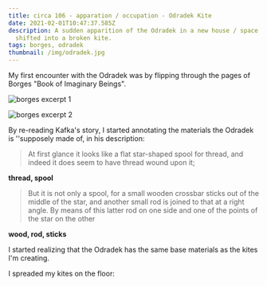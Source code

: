 ```yaml
---
title: circa 106 - apparation / occupation - Odradek Kite
date: 2021-02-01T10:47:37.585Z
description: A sudden apparition of the Odradek in a new house / space. Shape
  shifted into a broken kite.
tags: borges, odradek
thumbnail: /img/odradek.jpg
---
```

My first encounter with the Odradek was by flipping through the pages of Borges "Book of Imaginary Beings".

![borges excerpt 1](/img/screen-shot-2021-02-01-at-11.55.40.png "borges excerpt 1")

![borges excerpt 2](/img/screen-shot-2021-02-01-at-11.55.45.png "borges excerpt 2")



By re-reading Kafka's story, I started annotating the materials the Odradek is ''supposely made of, in his description:



> At first glance it looks like a flat star-shaped spool for thread, and indeed it does seem to have thread wound upon it;

**thread, spool**



> But it is not only a spool, for a small wooden crossbar sticks out of the middle of the star, and another small rod is joined to that at a right angle. By means of this latter rod on one side and one of the points of the star on the other

**wood, rod, sticks**



I started realizing that the Odradek has the same base materials as the kites I'm creating.

I spreaded my kites on the floor: